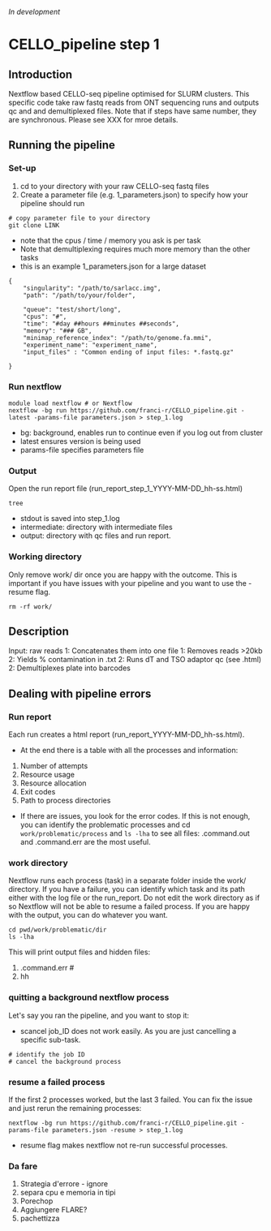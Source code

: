 *In development*
# CELLO_pipeline step 1
## Introduction
Nextflow based CELLO-seq pipeline optimised for SLURM clusters. This specific code take raw fastq reads from ONT sequencing runs and outputs qc and and demultiplexed files. Note that if steps have same number, they are synchronous. Please see XXX for mroe details.

## Running the pipeline
### Set-up 
1. cd to your directory with your raw CELLO-seq fastq files
2. Create a parameter file (e.g. 1_parameters.json) to specify how your pipeline should run
```
# copy parameter file to your directory
git clone LINK
```
* note that the cpus / time / memory you ask is per task
* Note that demultiplexing requires much more memory than the other tasks
* this is an example 1_parameters.json for a large dataset
```
{
    "singularity": "/path/to/sarlacc.img", 
    "path": "/path/to/your/folder",

    "queue": "test/short/long",
    "cpus": "#",
    "time": "#day ##hours ##minutes ##seconds",
    "memory": "### GB",
    "minimap_reference_index": "/path/to/genome.fa.mmi",
    "experiment_name": "experiment_name",
    "input_files" : "Common ending of input files: *.fastq.gz"

}
```

### Run nextflow 
```
module load nextflow # or Nextflow
nextflow -bg run https://github.com/franci-r/CELLO_pipeline.git -latest -params-file parameters.json > step_1.log
```
- bg: background, enables run to continue even if you log out from cluster
- latest ensures version is being used 
- params-file specifies parameters file

### Output 
Open the run report file (run_report_step_1_YYYY-MM-DD_hh-ss.html)
```
tree 
```
- stdout is saved into step_1.log
- intermediate: directory with intermediate files
- output: directory with qc files and run report.  

### Working directory
Only remove work/ dir once you are happy with the outcome. This is important if you have issues with your pipeline and you want to use the -resume flag. 
```
rm -rf work/
```

## Description
Input: raw reads 
1: Concatenates them into one file
1: Removes reads >20kb
2: Yields % contamination in .txt
2: Runs dT and TSO adaptor qc (see .html)
2: Demultiplexes plate into barcodes

## Dealing with pipeline errors 
### Run report 
Each run creates a html report (run_report_YYYY-MM-DD_hh-ss.html). 
* At the end there is a table with all the processes and information:
1. Number of attempts
2. Resource usage
3. Resource allocation
4. Exit codes
5. Path to process directories

- If there are issues, you look for the error codes. If this is not enough, you can identify the problematic processes and cd ```work/problematic/process``` and ```ls -lha``` to see all files: .command.out and .command.err are the most useful. 
### work directory 
Nextflow runs each process (task) in a separate folder inside the work/ directory. If you have a failure, you can identify which task and its path either with the log file or the run_report. Do not edit the work directory as if so Nextflow will not be able to resume a failed process. If you are happy with the output, you can do whatever you want. 
```
cd pwd/work/problematic/dir
ls -lha
```
This will print output files and hidden files: 
1. .command.err #
2. hh

### quitting a background nextflow process
Let's say you ran the pipeline, and you want to stop it:
* scancel job_ID does not work easily. As you are just cancelling a specific sub-task. 
```
# identify the job ID
# cancel the background process
```

### resume a failed process
If the first 2 processes worked, but the last 3 failed. You can fix the issue and just rerun the remaining processes: 
```
nextflow -bg run https://github.com/franci-r/CELLO_pipeline.git -params-file parameters.json -resume > step_1.log
```
* resume flag makes nextflow not re-run successful processes. 

### Da fare 
1. Strategia d'errore - ignore
2. separa cpu e memoria in tipi
4. Porechop
6. Aggiungere FLARE?
10. pachettizza
